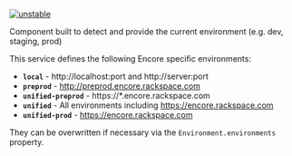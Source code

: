 [![unstable](http://badges.github.io/stability-badges/dist/unstable.svg)](http://github.com/badges/stability-badges)

Component built to detect and provide the current environment (e.g. dev, staging, prod)

This service defines the following Encore specific environments:

* **`local`** - http://localhost:port and http://server:port
* **`preprod`** - http://preprod.encore.rackspace.com
* **`unified-preprod`** - https://*.encore.rackspace.com
* **`unified`** - All environments including https://encore.rackspace.com
* **`unified-prod`** - https://encore.rackspace.com

They can be overwritten if necessary via the `Environment.environments` property.